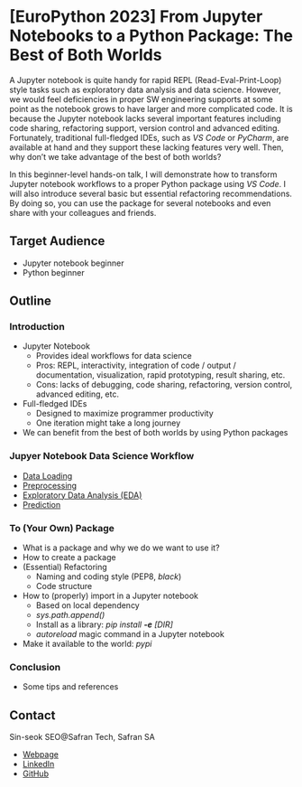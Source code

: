 # [EuroPython 2023] From Jupyter Notebooks to a Python Package: The Best of Both Worlds

A Jupyter notebook is quite handy for rapid REPL (Read-Eval-Print-Loop) style tasks
such as exploratory data analysis and data science. However, we would feel
deficiencies in proper SW engineering supports at some point as the notebook grows
to have larger and more complicated code. It is because the Jupyter notebook lacks
several important features including code sharing, refactoring support,
version control and advanced editing. Fortunately, traditional full-fledged IDEs,
such as *VS Code* or *PyCharm*, are available at hand and they support
these lacking features very well.
Then, why don’t we take advantage of the best of both worlds?

In this beginner-level hands-on talk, I will demonstrate how to
transform Jupyter notebook workflows to a proper Python package using *VS Code*.
I will also introduce several basic but essential refactoring recommendations.
By doing so, you can use the package for several notebooks
and even share with your colleagues and friends.

## Target Audience

- Jupyter notebook beginner
- Python beginner

## Outline

### Introduction

- Jupyter Notebook
  - Provides ideal workflows for data science
  - Pros: REPL, interactivity, integration of code / output / documentation,
    visualization, rapid prototyping, result sharing, etc.
  - Cons: lacks of debugging, code sharing, refactoring, version control,
    advanced editing, etc.
- Full-fledged IDEs
  - Designed to maximize programmer productivity
  - One iteration might take a long journey
- We can benefit from the best of both worlds
  by using Python packages

### Jupyer Notebook Data Science Workflow

- [Data Loading](./notebook/1_data_loading.ipynb)
- [Preprocessing](./notebook/2_preprocessing.ipynb)
- [Exploratory Data Analysis (EDA)](./notebook/3_EDA.ipynb)
- [Prediction](./notebook/4_prediction.ipynb)

### To (Your Own) Package

- What is a package and why we do we want to use it?
- How to create a package
- (Essential) Refactoring
  - Naming and coding style (PEP8, *black*)
  - Code structure
- How to (properly) import in a Jupyter notebook
  - Based on local dependency
  - *sys.path.append()*
  - Install as a library: *pip install **-e** [DIR]*
  - *autoreload* magic command in a Jupyter notebook
- Make it available to the world: *pypi*

### Conclusion

- Some tips and references

## Contact

Sin-seok SEO@Safran Tech, Safran SA

- [Webpage](https://sesise.webflow.io/)
- [LinkedIn](https://www.linkedin.com/in/sin-seok-seo-9a470949/)
- [GitHub](https://github.com/sesise0307)
